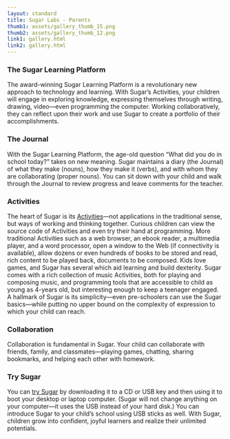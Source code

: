 ```yaml
---
layout: standard
title: Sugar Labs - Parents
thumb1: assets/gallery_thumb_15.png
thumb2: assets/gallery_thumb_12.png
link1: gallery.html
link2: gallery.html
---
```

### The Sugar Learning Platform
The award-winning Sugar Learning Platform is a revolutionary new approach to technology and learning. With Sugar’s Activities, your children will engage in exploring knowledge, expressing themselves through writing, drawing, video—even programming the computer. Working collaboratively, they can reflect upon their work and use Sugar to create a portfolio of their accomplishments.

### The Journal
With the Sugar Learning Platform, the age-old question “What did you do in school today?” takes on new meaning. Sugar maintains a diary (the Journal) of what they make (nouns), how they make it (verbs), and with whom they are collaborating (proper nouns). You can sit down with your child and walk through the Journal to review progress and leave comments for the teacher.

### Activities
The heart of Sugar is its [Activities](about_activities.html)—not applications in the traditional sense, but ways of working and thinking together. Curious children can view the source code of Activities and even try their hand at programming. More traditional Activities such as a web browser, an ebook reader, a multimedia player, and a word processor, open a window to the Web (if connectivity is available), allow dozens or even hundreds of books to be stored and read, rich content to be played back, documents to be composed. Kids love games, and Sugar has several which aid learning and build dexterity. Sugar comes with a rich collection of music Activities, both for playing and composing music, and programming tools that are accessible to child as young as 4-years old, but interesting enough to keep a teenager engaged. A hallmark of Sugar is its simplicity—even pre-schoolers can use the Sugar basics—while putting no upper bound on the complexity of expression to which your child can reach.

### Collaboration
Collaboration is fundamental in Sugar. Your child can collaborate with friends, family, and classmates—playing games, chatting, sharing bookmarks, and helping each other with homework.

### Try Sugar
You can [try Sugar](http://sugarlabs.org/go/DocumentationTeam/Try_Sugar) by downloading it to a CD or USB key and then using it to boot your desktop or laptop computer. (Sugar will not change anything on your computer—it uses the USB instead of your hard disk.) You can introduce Sugar to your child’s school using USB sticks as well. With Sugar, children grow into confident, joyful learners and realize their unlimited potentials.
